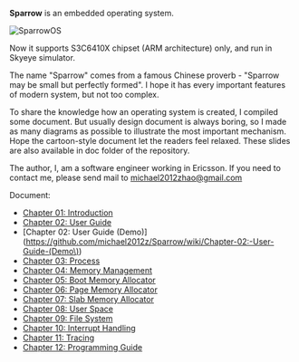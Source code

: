 **Sparrow** is an embedded operating system.

![SparrowOS](https://raw.github.com/michael2012z/Sparrow/master/doc/logo_280x160.png)

Now it supports S3C6410X chipset (ARM architecture) only, and run in Skyeye simulator.

The name "Sparrow" comes from a famous Chinese proverb - "Sparrow may be small but perfectly formed". I hope it has every important features of modern system, but not too complex.

To share the knowledge how an operating system is created, I compiled some document. But usually design document is always boring, so I made as many diagrams as possible to illustrate the most important mechanism. Hope the cartoon-style document let the readers feel relaxed. These slides are also available in doc folder of the repository.

The author, I, am a software engineer working in Ericsson. If you need to contact me, please send mail to michael2012zhao@gmail.com

Document:
* [Chapter 01: Introduction](https://github.com/michael2012z/Sparrow/wiki/Chapter-01:-Introduction)
* [Chapter 02: User Guide](https://github.com/michael2012z/Sparrow/wiki/Chapter-02:-User-Guide)
* [Chapter 02: User Guide (Demo)](https://github.com/michael2012z/Sparrow/wiki/Chapter-02:-User-Guide-(Demo\))
* [Chapter 03: Process](https://github.com/michael2012z/Sparrow/wiki/Chapter-03:-Process)
* [Chapter 04: Memory Management](https://github.com/michael2012z/Sparrow/wiki/Chapter-04:-Memory-Management)
* [Chapter 05: Boot Memory Allocator](https://github.com/michael2012z/Sparrow/wiki/Chapter-05:-Boot-Memory-Allocator)
* [Chapter 06: Page Memory Allocator](https://github.com/michael2012z/Sparrow/wiki/Chapter-06:-Page-Memory-Allocator)
* [Chapter 07: Slab Memory Allocator](https://github.com/michael2012z/Sparrow/wiki/Chapter-07:-Slab-Memory-Allocator)
* [Chapter 08: User Space](https://github.com/michael2012z/Sparrow/wiki/Chapter-08:-User-Space)
* [Chapter 09: File System](https://github.com/michael2012z/Sparrow/wiki/Chapter-09:-File-System)
* [Chapter 10: Interrupt Handling](https://github.com/michael2012z/Sparrow/wiki/Chapter-10:-Interrupt-Handling)
* [Chapter 11: Tracing](https://github.com/michael2012z/Sparrow/wiki/Chapter-11:-Tracing)
* [Chapter 12: Programming Guide](https://github.com/michael2012z/Sparrow/wiki/Chapter-12:-Programming-Guide)

